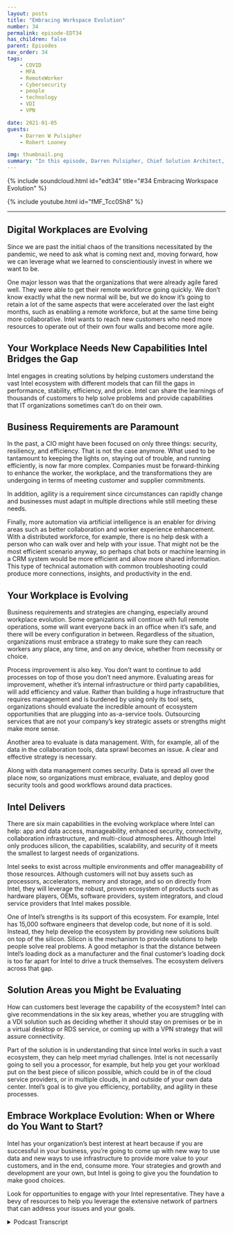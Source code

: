 ```yaml
---
layout: posts
title: "Embracing Workspace Evolution"
number: 34
permalink: episode-EDT34
has_children: false
parent: Episodes
nav_order: 34
tags:
    - COVID
    - MFA
    - RemoteWorker
    - Cybersecurity
    - people
    - technology
    - VDI
    - VPN

date: 2021-01-05
guests:
    - Darren W Pulsipher
    - Robert Looney

img: thumbnail.png
summary: "In this episode, Darren Pulsipher, Chief Solution Architect, Public Sector, and Robert Looney, Americas Data Center Sales Manager for Intel, talk about using a strategic approach to embrace the current workplace evolution. The COVID pandemic created major challenges and transitions in the workplace. Intel is helping customers leverage technologies to best address ongoing challenges in the new normal."
---
```


{% include soundcloud.html id="edt34" title="#34 Embracing Workspace Evolution" %}

{% include youtube.html id="fMF_Tcc0Sh8" %}

---

## Digital Workplaces are Evolving

Since we are past the initial chaos of the transitions necessitated by the pandemic, we need to ask what is coming next and, moving forward, how we can leverage what we learned to conscientiously invest in where we want to be.

One major lesson was that the organizations that were already agile fared well. They were able to get their remote workforce going quickly. We don’t know exactly what the new normal will be, but we do know it’s going to retain a lot of the same aspects that were accelerated over the last eight months, such as enabling a remote workforce, but at the same time being more collaborative. Intel wants to reach new customers who need more resources to operate out of their own four walls and become more agile.

## Your Workplace Needs New Capabilities Intel Bridges the Gap

Intel engages in creating solutions by helping customers understand the vast Intel ecosystem with different models that can fill the gaps in performance, stability, efficiency, and price. Intel can share the learnings of thousands of customers to help solve problems and provide capabilities that IT organizations sometimes can’t do on their own.

## Business Requirements are Paramount

In the past, a CIO might have been focused on only three things: security, resiliency, and efficiency. That is not the case anymore. What used to be tantamount to keeping the lights on, staying out of trouble, and running efficiently, is now far more complex. Companies must be forward-thinking to enhance the worker, the workplace, and the transformations they are undergoing in terms of meeting customer and supplier commitments.

In addition, agility is a requirement since circumstances can rapidly change and businesses must adapt in multiple directions while still meeting these needs.

Finally, more automation via artificial intelligence is an enabler for driving areas such as better collaboration and worker experience enhancement. With a distributed workforce, for example, there is no help desk with a person who can walk over and help with your issue. That might not be the most efficient scenario anyway, so perhaps chat bots or machine learning in a CRM system would be more efficient and allow more shared information.  This type of technical automation with common troubleshooting could produce more connections, insights, and productivity in the end.

## Your Workplace is Evolving

Business requirements and strategies are changing, especially around workplace evolution. Some organizations will continue with full remote operations, some will want everyone back in an office when it’s safe, and there will be every configuration in between. Regardless of the situation, organizations must embrace a strategy to make sure they can reach workers any place, any time, and on any device, whether from necessity or choice.

Process improvement is also key. You don’t want to continue to add processes on top of those you don’t need anymore. Evaluating areas for improvement, whether it’s internal infrastructure or third party capabilities, will add efficiency and value. Rather than building a huge infrastructure that requires management and is burdened by using only its tool sets, organizations should evaluate the incredible amount of ecosystem opportunities that are plugging into as-a-service tools. Outsourcing services that are not your company’s key strategic assets or strengths might make more sense.

Another area to evaluate is data management. With, for example, all of the data in the collaboration tools, data sprawl becomes an issue.  A clear and effective strategy is necessary.

Along with data management comes security. Data is spread all over the place now, so organizations must embrace, evaluate, and deploy good security tools and good workflows around data practices.

## Intel Delivers

There are six main capabilities in the evolving workplace where Intel can help: app and data access, manageability, enhanced security, connectivity, collaboration infrastructure, and multi-cloud atmospheres.  Although Intel only produces silicon, the capabilities, scalability, and security of it meets the smallest to largest needs of organizations.

Intel seeks to exist across multiple environments and offer manageability of those resources. Although customers will not buy assets such as processors, accelerators, memory and storage, and so on directly from Intel, they will leverage the robust, proven ecosystem of products such as hardware players, OEMs, software providers, system integrators, and cloud service providers that Intel makes possible.

One of Intel’s strengths is its support of this ecosystem. For example, Intel has 15,000 software engineers that develop code, but none of it is sold.  Instead, they help develop the ecosystem by providing new solutions built on top of the silicon. Silicon is the mechanism to provide solutions to help people solve real problems. A good metaphor is that the distance between Intel’s loading dock as a manufacturer and the final customer’s loading dock is too far apart for Intel to drive a truck themselves. The ecosystem delivers across that gap.

## Solution Areas you Might be Evaluating

How can customers best leverage the capability of the ecosystem? Intel can give recommendations in the six key areas, whether you are struggling with a VDI solution such as deciding whether it should stay on premises or be in a virtual desktop or RDS service, or coming up with a VPN strategy that will assure connectivity.

Part of the solution is in understanding that since Intel works in such a vast ecosystem, they can help meet myriad challenges. Intel is not necessarily going to sell you a processor, for example, but help you get your workload put on the best piece of silicon possible, which could be in of the cloud service providers, or in multiple clouds, in and outside of your own data center.  Intel’s goal is to give you efficiency, portability, and agility in these processes.

## Embrace Workplace Evolution: When or Where do You Want to Start?

Intel has your organization’s best interest at heart because if you are successful in your business, you’re going to come up with new way to use data and new ways to use infrastructure to provide more value to your customers, and in the end, consume more.  Your strategies and growth and development are your own, but Intel is going to give you the foundation to make good choices.

Look for opportunities to engage with your Intel representative. They have a bevy of resources to help you leverage the extensive network of partners that can address your issues and your goals. 


<details>
<summary> Podcast Transcript </summary>

<p></p>

</details>
